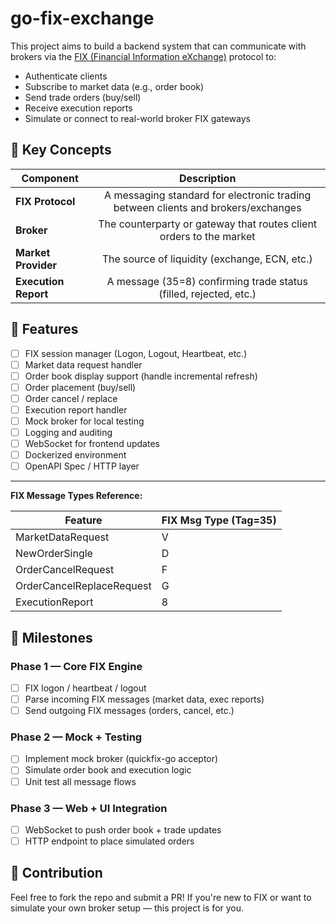 # go-fix-exchange
This project aims to build a backend system that can communicate with brokers via the [FIX (Financial Information eXchange)](https://www.fixtrading.org/what-is-fix/) protocol to:
* Authenticate clients
* Subscribe to market data (e.g., order book)
* Send trade orders (buy/sell)
* Receive execution reports
* Simulate or connect to real-world broker FIX gateways


## 🧠 Key Concepts
| Component          | Description   |
| -------------------|:-------------:|
|**FIX Protocol**    |A messaging standard for electronic trading between clients and brokers/exchanges|
|**Broker**          |The counterparty or gateway that routes client orders to the market|
|**Market Provider** |The source of liquidity (exchange, ECN, etc.)|
|**Execution Report**|A message (35=8) confirming trade status (filled, rejected, etc.)|

## 🚀 Features
- [ ] FIX session manager (Logon, Logout, Heartbeat, etc.)
- [ ] Market data request handler
- [ ] Order book display support (handle incremental refresh)
- [ ] Order placement (buy/sell)
- [ ] Order cancel / replace
- [ ] Execution report handler
- [ ] Mock broker for local testing
- [ ] Logging and auditing
- [ ] WebSocket for frontend updates
- [ ] Dockerized environment
- [ ] OpenAPI Spec / HTTP layer

---

**FIX Message Types Reference:**

| Feature                  | FIX Msg Type (Tag=35)    |
|--------------------------|--------------------------|
| MarketDataRequest        | V                        |
| NewOrderSingle           | D                        |
| OrderCancelRequest       | F                        |
| OrderCancelReplaceRequest| G                        |
| ExecutionReport          | 8                        |

## 📌 Milestones
### Phase 1 — Core FIX Engine
- [ ] FIX logon / heartbeat / logout
- [ ] Parse incoming FIX messages (market data, exec reports)
- [ ] Send outgoing FIX messages (orders, cancel, etc.)
### Phase 2 — Mock + Testing
- [ ] Implement mock broker (quickfix-go acceptor)
- [ ] Simulate order book and execution logic
- [ ] Unit test all message flows
### Phase 3 — Web + UI Integration
- [ ] WebSocket to push order book + trade updates
- [ ] HTTP endpoint to place simulated orders

## 🤝 Contribution
Feel free to fork the repo and submit a PR! If you're new to FIX or want to simulate your own broker setup — this project is for you.
